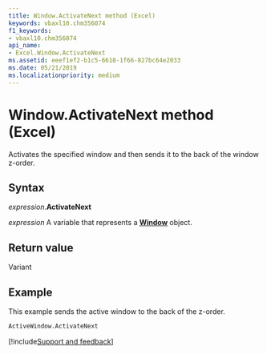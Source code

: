 ```yaml
---
title: Window.ActivateNext method (Excel)
keywords: vbaxl10.chm356074
f1_keywords:
- vbaxl10.chm356074
api_name:
- Excel.Window.ActivateNext
ms.assetid: eeef1ef2-b1c5-6618-1f66-827bc64e2033
ms.date: 05/21/2019
ms.localizationpriority: medium
---
```



# Window.ActivateNext method (Excel)

Activates the specified window and then sends it to the back of the window z-order.


## Syntax

_expression_.**ActivateNext**

_expression_ A variable that represents a **[Window](Excel.Window.md)** object.


## Return value

Variant


## Example

This example sends the active window to the back of the z-order.

```vb
ActiveWindow.ActivateNext
```


[!include[Support and feedback](~/includes/feedback-boilerplate.md)]